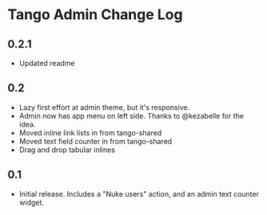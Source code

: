 # Tango Admin Change Log

## 0.2.1
* Updated readme

## 0.2
* Lazy first effort at admin theme, but it's responsive.
* Admin now has app menu on left side. Thanks to @kezabelle for the idea.
* Moved inline link lists in from tango-shared
* Moved text field counter in from tango-shared
* Drag and drop tabular inlines

## 0.1
* Initial release. Includes a "Nuke users" action, and an admin text counter widget.
